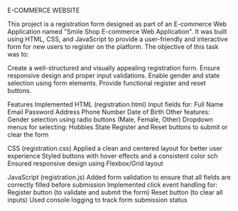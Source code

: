 E-COMMERCE WEBSITE

This project is a registration form designed as part of an E-commerce Web Application named "Smile Shop E-commerce Web Application". It was built using HTML, CSS, and JavaScript to provide a user-friendly and interactive form for new users to register on the platform.
The objective of this task was to:

Create a well-structured and visually appealing registration form.
Ensure responsive design and proper input validations.
Enable gender and state selection using form elements.
Provide functional register and reset buttons.

Features Implemented
HTML (registration.html)
Input fields for:
Full Name
Email
Password
Address
Phone Number
Date of Birth
Other features:
Gender selection using radio buttons (Male, Female, Other)
Dropdown menus for selecting:
Hobbies
State
Register and Reset buttons to submit or clear the form

CSS (registration.css)
Applied a clean and centered layout for better user experience
Styled buttons with hover effects and a consistent color sch
Ensured responsive design using Flexbox/Grid layout

JavaScript (registration.js)
Added form validation to ensure that all fields are correctly filled before submission
Implemented click event handling for:
Register button (to validate and submit the form)
Reset button (to clear all inputs)
Used console logging to track form submission status
